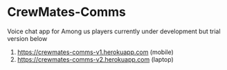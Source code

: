 # CrewMates-Comms
 Voice chat app for Among us players
 currently under development but trial version below
 
 1.  https://crewmates-comms-v1.herokuapp.com (mobile)
 2. https://crewmates-comms-v2.herokuapp.com (laptop)
